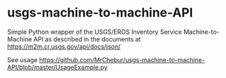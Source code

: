 # usgs-machine-to-machine-API
Simple Python wrapper of the USGS/EROS Inventory Service Machine-to-Machine API as described in the documents at https://m2m.cr.usgs.gov/api/docs/json/

See usage https://github.com/MrChebur/usgs-machine-to-machine-API/blob/master/UsageExample.py
